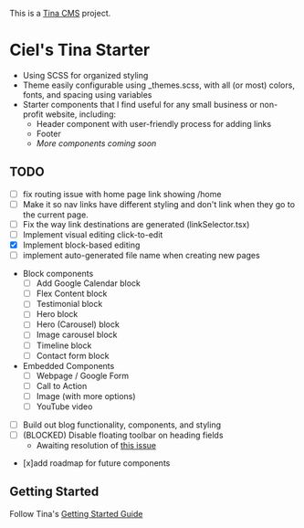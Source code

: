 This is a [Tina CMS](https://tina.io/) project.

# Ciel's Tina Starter

- Using SCSS for organized styling
- Theme easily configurable using \_themes.scss, with all (or most) colors, fonts, and spacing using variables
- Starter components that I find useful for any small business or non-profit website, including:
  - Header component with user-friendly process for adding links
  - Footer
  - _More components coming soon_

## TODO

- [ ] fix routing issue with home page link showing /home
- [ ] Make it so nav links have different styling and don't link when they go to the current page.
- [ ] Fix the way link destinations are generated (linkSelector.tsx)
- [ ] Implement visual editing click-to-edit
- [x] Implement block-based editing
- [ ] implement auto-generated file name when creating new pages
- Block components
    - [ ] Add Google Calendar block
    - [ ] Flex Content block
    - [ ] Testimonial block
    - [ ] Hero block
    - [ ] Hero (Carousel) block
    - [ ] Image carousel block
    - [ ] Timeline block
    - [ ] Contact form block
- Embedded Components
    - [ ] Webpage / Google Form
    - [ ] Call to Action
    - [ ] Image (with more options)
    - [ ] YouTube video

- [ ] Build out blog functionality, components, and styling
- [ ] (BLOCKED) Disable floating toolbar on heading fields
     - Awaiting resolution of [this issue](https://github.com/tinacms/tinacms/issues/5008)
- [x]add roadmap for future components

## Getting Started

Follow Tina's [Getting Started Guide](https://tina.io/docs/getting-started/)
